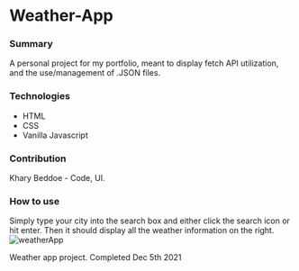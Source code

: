 # Weather-App

### Summary
A personal project for my portfolio, meant to display fetch API utilization, and the use/management of .JSON files.

### Technologies
* HTML
* CSS
* Vanilla Javascript

### Contribution
Khary Beddoe - Code, UI.

### How to use

Simply type your city into the search box and either click the search icon or hit enter. Then it should display all the weather information on the right.
![weatherApp](https://user-images.githubusercontent.com/89004487/154533448-9489a46f-74d5-44b3-8659-c8d9d64688b2.png)

Weather app project. Completed Dec 5th 2021
